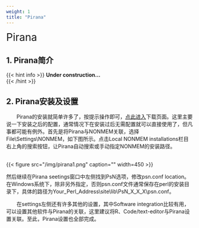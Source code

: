 ```yaml
---
weight: 1
title: "Pirana"
---
```


<font style="font-size:2em">Pirana</font>  

## 1. Pirana简介
{{< hint info >}}
**Under construction...**  
{{< /hint >}}

## 2. Pirana安装及设置
&emsp;&emsp;Pirana的安装就简单许多了，按提示操作即可，[点此进入](https://lp.certara.com/WFDownloadPirana.html)下载页面。这里主要说一下安装之后的配置，通常情况下在安装过后无需配置就可以直接使用了，但凡事都可能有例外。首先是将Pirana与NONMEM关联，选择File\Settings\NONMEM，如下图所示。点击Local NONMEM installations栏目右上角的搜索按钮，让Pirana自动搜索或手动指定NONMEM的安装路径。

<br />
{{< figure src="/img/pirana1.png" caption="" width=450 >}}
<br />

然后继续在Pirana seetings窗口中左侧找到PsN选项，修改psn.conf location。在Windows系统下，除非另外指定，否则psn.conf文件通常保存在perl的安装目录下，具体的路径为Your_Perl_Address\site\lib\PsN_X_X_X\psn.conf。

&emsp;&emsp;在settings左侧还有许多其他的设置，其中Software integration比较有用，可以设置其他软件与Pirana的关联，这里建议将R、Code/text-editor与Pirana设置关联。至此，Pirana设置也全部完成。




